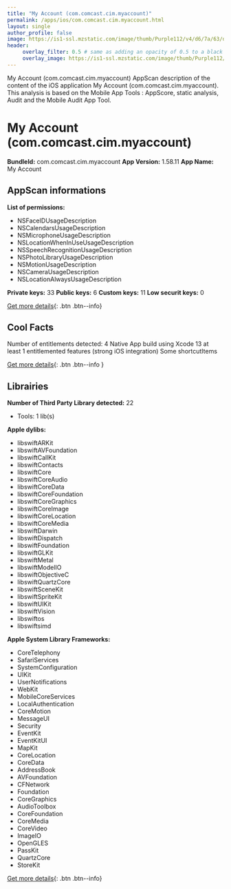 ```yaml
---
title: "My Account (com.comcast.cim.myaccount)"
permalink: /apps/ios/com.comcast.cim.myaccount.html
layout: single
author_profile: false
image: https://is1-ssl.mzstatic.com/image/thumb/Purple112/v4/d6/7a/63/d67a63c7-6bdb-5311-66b0-de45a5735afd/AppIcon-0-0-1x_U007emarketing-0-0-0-7-0-0-sRGB-0-0-0-GLES2_U002c0-512MB-85-220-0-0.png/512x512bb.jpg
header: 
     overlay_filter: 0.5 # same as adding an opacity of 0.5 to a black background
     overlay_image: https://is1-ssl.mzstatic.com/image/thumb/Purple112/v4/d6/7a/63/d67a63c7-6bdb-5311-66b0-de45a5735afd/AppIcon-0-0-1x_U007emarketing-0-0-0-7-0-0-sRGB-0-0-0-GLES2_U002c0-512MB-85-220-0-0.png/512x512bb.jpg
---
```

My Account (com.comcast.cim.myaccount) AppScan description of the content of the iOS application My Account (com.comcast.cim.myaccount). This analysis is based on the Mobile App Tools : AppScore, static analysis, Audit and the Mobile Audit App Tool.

# My Account (com.comcast.cim.myaccount)

**BundleId:** com.comcast.cim.myaccount
**App Version:** 1.58.11
**App Name:** My Account


## AppScan informations 

**List of permissions:** 
- NSFaceIDUsageDescription
- NSCalendarsUsageDescription
- NSMicrophoneUsageDescription
- NSLocationWhenInUseUsageDescription
- NSSpeechRecognitionUsageDescription
- NSPhotoLibraryUsageDescription
- NSMotionUsageDescription
- NSCameraUsageDescription
- NSLocationAlwaysUsageDescription
  
  
**Private keys:** 33
**Public keys:** 6
**Custom keys:** 11
**Low securit keys:** 0
  
[Get more details](/pricing.html){: .btn .btn--info}

## Cool Facts

Number of entitlements detected: 4
Native App
build using Xcode 13
at least 1 entitlemented features (strong iOS integration)
Some shortcutItems 
  
[Get more details](/pricing.html){: .btn .btn--info }

## Librairies 
**Number of Third Party Library detected:** 22
- Tools: 1 lib(s)


**Apple dylibs:**
- libswiftARKit
- libswiftAVFoundation
- libswiftCallKit
- libswiftContacts
- libswiftCore
- libswiftCoreAudio
- libswiftCoreData
- libswiftCoreFoundation
- libswiftCoreGraphics
- libswiftCoreImage
- libswiftCoreLocation
- libswiftCoreMedia
- libswiftDarwin
- libswiftDispatch
- libswiftFoundation
- libswiftGLKit
- libswiftMetal
- libswiftModelIO
- libswiftObjectiveC
- libswiftQuartzCore
- libswiftSceneKit
- libswiftSpriteKit
- libswiftUIKit
- libswiftVision
- libswiftos
- libswiftsimd


**Apple System Library Frameworks:**
- CoreTelephony
- SafariServices
- SystemConfiguration
- UIKit
- UserNotifications
- WebKit
- MobileCoreServices
- LocalAuthentication
- CoreMotion
- MessageUI
- Security
- EventKit
- EventKitUI
- MapKit
- CoreLocation
- CoreData
- AddressBook
- AVFoundation
- CFNetwork
- Foundation
- CoreGraphics
- AudioToolbox
- CoreFoundation
- CoreMedia
- CoreVideo
- ImageIO
- OpenGLES
- PassKit
- QuartzCore
- StoreKit


  
[Get more details](/pricing.html){: .btn .btn--info}

